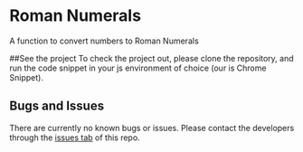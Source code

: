 # Roman Numerals
A function to convert numbers to Roman Numerals

##See the project
To check the project out, please clone the repository, and run the code snippet in your js environment of choice (our is Chrome Snippet).

## Bugs and Issues

There are currently no known bugs or issues. Please contact the developers through the [issues tab](https://github.com/jbatara/roman-numerals/issues) of this repo.

